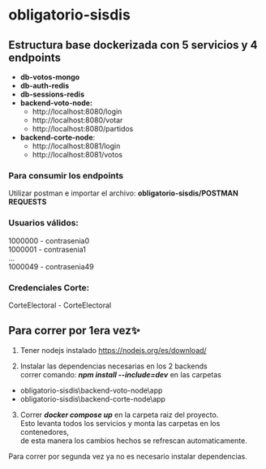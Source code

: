 # obligatorio-sisdis

## **Estructura base dockerizada con 5 servicios y 4 endpoints**

  - **db-votos-mongo**  
  - **db-auth-redis**
  - **db-sessions-redis**
  - **backend-voto-node:** 
       - http://localhost:8080/login   
       - http://localhost:8080/votar 
       - http://localhost:8080/partidos 
  - **backend-corte-node**: 
    - http://localhost:8081/login
    - http://localhost:8081/votos

### Para consumir los endpoints 
Utilizar postman e importar el archivo:
**obligatorio-sisdis/POSTMAN REQUESTS**

### Usuarios válidos:
1000000 - contrasenia0  
1000001 - contrasenia1  
...  
1000049 - contrasenia49  
### Credenciales Corte:
CorteElectoral - CorteElectoral



## Para correr por 1era vez✨

1) Tener nodejs instalado https://nodejs.org/es/download/  

2) Instalar las dependencias necesarias en los 2 backends  
    correr comando: ***npm install --include=dev***   en las carpetas
 - obligatorio-sisdis\backend-voto-node\app     
-  obligatorio-sisdis\backend-corte-node\app

 
3) Correr ***docker compose up*** en la carpeta raiz del proyecto.  
Esto levanta todos los servicios y monta las carpetas en los contenedores,  
de esta manera los cambios hechos se refrescan automaticamente.  

Para correr por segunda vez ya no es necesario instalar dependencias.  







